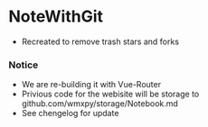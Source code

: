 # NoteWithGit
- Recreated to remove trash stars and forks
### Notice

-   We are re-building it with Vue-Router
-   Privious code for the webisite will be storage to github.com/wmxpy/storage/Notebook.md
- See chengelog for update
